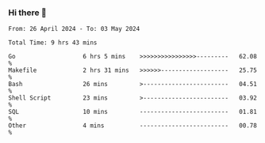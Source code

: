 ### Hi there 👋

<!--
**zhumeme/zhumeme** is a ✨ _special_ ✨ repository because its `README.md` (this file) appears on your GitHub profile.

Here are some ideas to get you started:

- 🔭 I’m currently working on ...
- 🌱 I’m currently learning ...
- 👯 I’m looking to collaborate on ...
- 🤔 I’m looking for help with ...
- 💬 Ask me about ...
- 📫 How to reach me: ...
- 😄 Pronouns: ...
- ⚡ Fun fact: ...
-->

<!--START_SECTION:waka-->

```all_time
From: 26 April 2024 - To: 03 May 2024

Total Time: 9 hrs 43 mins

Go                   6 hrs 5 mins    >>>>>>>>>>>>>>>>---------   62.08 %
Makefile             2 hrs 31 mins   >>>>>>-------------------   25.75 %
Bash                 26 mins         >------------------------   04.51 %
Shell Script         23 mins         >------------------------   03.92 %
SQL                  10 mins         -------------------------   01.81 %
Other                4 mins          -------------------------   00.78 %
```

<!--END_SECTION:waka-->
